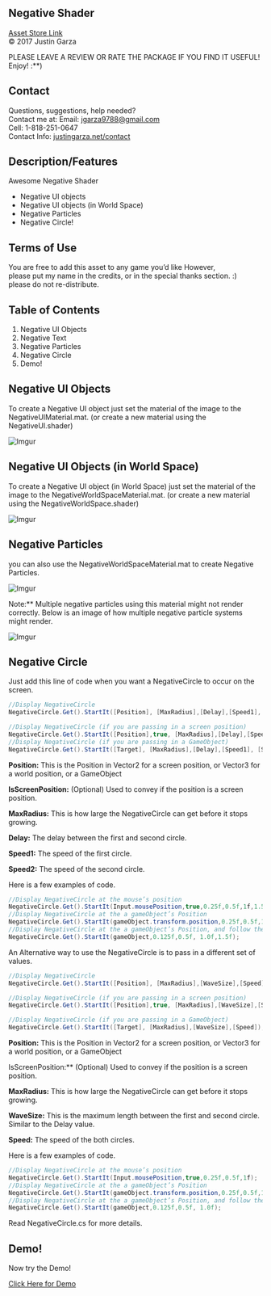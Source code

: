 Negative Shader
-------------------------------------
[Asset Store Link](http:**//u3d.as/pxb)  
© 2017 Justin Garza

PLEASE LEAVE A REVIEW OR RATE THE PACKAGE IF YOU FIND IT USEFUL!
Enjoy! :**)

Contact  
-------------------------------------
Questions, suggestions, help needed?  
Contact me at: 
Email: jgarza9788@gmail.com  
Cell: 1-818-251-0647  
Contact Info: [justingarza.net/contact](http:**//justingarza.net/contact/)
  
Description/Features
-------------------------------------
Awesome Negative Shader* Negative UI objects
* Negative UI objects (in World Space)
* Negative Particles
* Negative Circle!
Terms of Use
-------------------------------------
You are free to add this asset to any game you’d like
However,  
please put my name in the credits, or in the special thanks section. :)  
please do not re-distribute.  

Table of Contents 
-------------------------------------
1. Negative UI Objects
2. Negative Text
3. Negative Particles
4. Negative Circle 
5. Demo!


  
Negative UI Objects
-------------------------------------
To create a Negative UI object just set the material of the image to the NegativeUIMaterial.mat. (or create a new material using the NegativeUI.shader)

![Imgur](http://i.imgur.com/v9qKmtwm.png)

Negative UI Objects (in World Space)
-------------------------------------
To create a Negative UI object (in World Space) just set the material of the image to the NegativeWorldSpaceMaterial.mat. (or create a new material using the NegativeWorldSpace.shader)

![Imgur](http://i.imgur.com/2PJKyqvm.png)

Negative Particles 
-------------------------------------
you can also use the NegativeWorldSpaceMaterial.mat to create Negative Particles.

![Imgur](http://i.imgur.com/x29sAfOm.png)

Note:**
Multiple negative particles using this material might not render correctly. Below is an image of how multiple negative particle systems might render.

![Imgur](http://i.imgur.com/uAZUHVGm.png)

Negative Circle   
-------------------------------------
Just add this line of code when you want a NegativeCircle to occur on the screen.

~~~cs
//Display NegativeCircle
NegativeCircle.Get().StartIt([Position], [MaxRadius],[Delay],[Speed1], [Speed2]);

//Display NegativeCircle (if you are passing in a screen position)
NegativeCircle.Get().StartIt([Position],true, [MaxRadius],[Delay],[Speed1], [Speed2]); 
//Display NegativeCircle (if you are passing in a GameObject)
NegativeCircle.Get().StartIt([Target], [MaxRadius],[Delay],[Speed1], [Speed2]);
~~~

**Position:**
This is the Position in Vector2 for a screen position, or Vector3 for a world position, or a GameObject

**IsScreenPosition:** (Optional)
Used to convey if the position is a screen position.

**MaxRadius:**
This is how large the NegativeCircle can get before it stops growing.

**Delay:**
The delay between the first and second circle.

**Speed1:**
The speed of the first circle.

**Speed2:**
The speed of the second circle.

Here is a few examples of code.

~~~cs
//Display NegativeCircle at the mouse’s position
NegativeCircle.Get().StartIt(Input.mousePosition,true,0.25f,0.5f,1f,1.5f); 
//Display NegativeCircle at the a gameObject’s Position
NegativeCircle.Get().StartIt(gameObject.transform.position,0.25f,0.5f,1f,1.5f); 
//Display NegativeCircle at the a gameObject’s Position, and follow the gameObject.
NegativeCircle.Get().StartIt(gameObject,0.125f,0.5f, 1.0f,1.5f);

~~~

An Alternative way to use the NegativeCircle is to pass in a different set of values.

~~~cs
//Display NegativeCircle
NegativeCircle.Get().StartIt([Position], [MaxRadius],[WaveSize],[Speed]);

//Display NegativeCircle (if you are passing in a screen position)
NegativeCircle.Get().StartIt([Position],true, [MaxRadius],[WaveSize],[Speed]);

//Display NegativeCircle (if you are passing in a GameObject)
NegativeCircle.Get().StartIt([Target], [MaxRadius],[WaveSize],[Speed]);
~~~

**Position:**
This is the Position in Vector2 for a screen position, or Vector3 for a world position, or a GameObject

IsScreenPosition:** (Optional)
Used to convey if the position is a screen position.

**MaxRadius:**
This is how large the NegativeCircle can get before it stops growing.

**WaveSize:**
This is the maximum length between the first and second circle.
Similar to the Delay value.

**Speed:**
The speed of the both circles.

Here is a few examples of code.

~~~cs
//Display NegativeCircle at the mouse’s position
NegativeCircle.Get().StartIt(Input.mousePosition,true,0.25f,0.5f,1f); 
//Display NegativeCircle at the a gameObject’s Position
NegativeCircle.Get().StartIt(gameObject.transform.position,0.25f,0.5f,1f); 
//Display NegativeCircle at the a gameObject’s Position, and follow the gameObject.
NegativeCircle.Get().StartIt(gameObject,0.125f,0.5f, 1.0f);
~~~

Read NegativeCircle.cs for more details.

Demo!
-------------------------------------
Now try the Demo!

[Click Here for Demo](https://jgarza9788.github.io/NegativeShader_Demo/)

